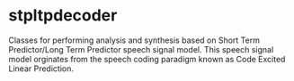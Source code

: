 # stpltpdecoder
Classes for performing analysis and synthesis based on Short Term Predictor/Long Term Predictor speech signal model. This speech signal model orginates from the speech coding paradigm known as Code Excited Linear Prediction.
